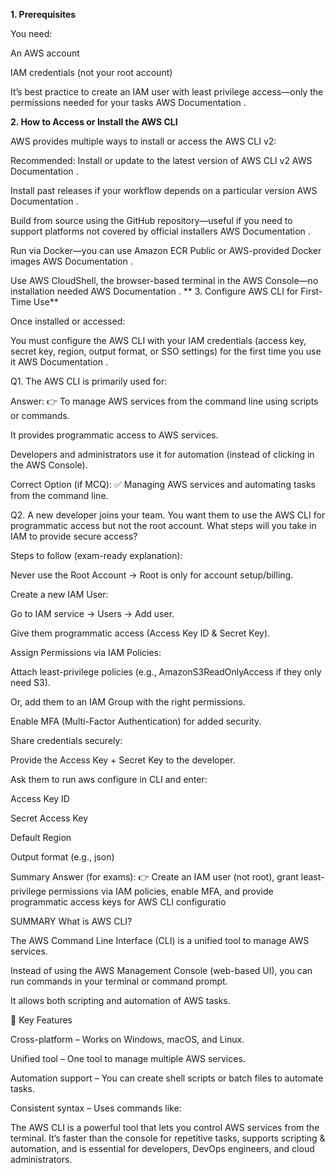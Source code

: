 **1. Prerequisites**

You need:

An AWS account

IAM credentials (not your root account)

It’s best practice to create an IAM user with least privilege access—only the permissions needed for your tasks 
AWS Documentation
.

**2. How to Access or Install the AWS CLI**

AWS provides multiple ways to install or access the AWS CLI v2:

Recommended: Install or update to the latest version of AWS CLI v2 
AWS Documentation
.

Install past releases if your workflow depends on a particular version 
AWS Documentation
.

Build from source using the GitHub repository—useful if you need to support platforms not covered by official installers 
AWS Documentation
.

Run via Docker—you can use Amazon ECR Public or AWS-provided Docker images 
AWS Documentation
.

Use AWS CloudShell, the browser-based terminal in the AWS Console—no installation needed 
AWS Documentation
.
**
3. Configure AWS CLI for First-Time Use**

Once installed or accessed:

You must configure the AWS CLI with your IAM credentials (access key, secret key, region, output format, or SSO settings) for the first time you use it 
AWS Documentation
.





Q1. The AWS CLI is primarily used for:

Answer:
👉 To manage AWS services from the command line using scripts or commands.

It provides programmatic access to AWS services.

Developers and administrators use it for automation (instead of clicking in the AWS Console).

Correct Option (if MCQ):
✅ Managing AWS services and automating tasks from the command line.

Q2. A new developer joins your team. You want them to use the AWS CLI for programmatic access but not the root account. What steps will you take in IAM to provide secure access?

Steps to follow (exam-ready explanation):

Never use the Root Account → Root is only for account setup/billing.

Create a new IAM User:

Go to IAM service → Users → Add user.

Give them programmatic access (Access Key ID & Secret Key).

Assign Permissions via IAM Policies:

Attach least-privilege policies (e.g., AmazonS3ReadOnlyAccess if they only need S3).

Or, add them to an IAM Group with the right permissions.

Enable MFA (Multi-Factor Authentication) for added security.

Share credentials securely:

Provide the Access Key + Secret Key to the developer.

Ask them to run aws configure in CLI and enter:

Access Key ID

Secret Access Key

Default Region

Output format (e.g., json)

Summary Answer (for exams):
👉 Create an IAM user (not root), grant least-privilege permissions via IAM policies, enable MFA, and provide programmatic access keys for AWS CLI configuratio



SUMMARY
What is AWS CLI?

The AWS Command Line Interface (CLI) is a unified tool to manage AWS services.

Instead of using the AWS Management Console (web-based UI), you can run commands in your terminal or command prompt.

It allows both scripting and automation of AWS tasks.

🔹 Key Features

Cross-platform – Works on Windows, macOS, and Linux.

Unified tool – One tool to manage multiple AWS services.

Automation support – You can create shell scripts or batch files to automate tasks.

Consistent syntax – Uses commands like:



The AWS CLI is a powerful tool that lets you control AWS services from the terminal. It’s faster than the console for repetitive tasks, supports scripting & automation, and is essential for developers, DevOps engineers, and cloud administrators.
